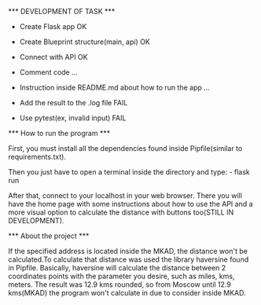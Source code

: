 *** DEVELOPMENT OF TASK ***


- Create Flask app
OK

- Create Blueprint structure(main, api)
OK

- Connect with API
OK

- Comment code
...

- Instruction inside README.md about how to run the app
...

- Add the result to the .log file
FAIL

- Use pytest(ex, invalid input)
FAIL


*** How to run the program ***

First, you must install all the dependencies found inside Pipfile(similar to requirements.txt).

Then you just have to open a terminal inside the directory and type:
    - flask run

After that, connect to your localhost in your web browser. There you will have the home page with some
instructions about how to use the API and a more visual option to calculate the distance with buttons too(STILL IN DEVELOPMENT).


*** About the project ***

If the specified address is located inside the MKAD, the distance won't be calculated.To calculate that distance was used the
library haversine found in Pipfile. Basically, haversine will calculate the distance between 2 coordinates points with the parameter
you desire, such as miles, kms, meters. The result was 12.9 kms rounded, so from Moscow until 12.9 kms(MKAD) the program won't calculate in
due to consider inside MKAD.
